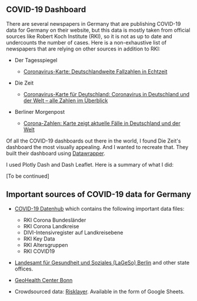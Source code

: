 ## COVID-19 Dashboard


There are several newspapers in Germany that are publishing COVID-19 data for Germany on their website, but this data is mostly taken from official sources like Robert Koch Institute (RKI), so it is not as up to date and undercounts the number of cases. Here is a non-exhaustive list of newspapers that are relying on other sources in addition to RKI:


- Der Tagesspiegel
  - [Coronavirus-Karte: Deutschlandweite Fallzahlen in Echtzeit](https://interaktiv.tagesspiegel.de/lab/karte-sars-cov-2-in-deutschland-landkreise/)
 
 
- Die Zeit  
  - [Coronavirus-Karte für Deutschland: Coronavirus in Deutschland und der Welt – alle Zahlen im Überblick]( 
      https://www.zeit.de/wissen/gesundheit/coronavirus-echtzeit-karte-deutschland-landkreise-infektionen-ausbreitung)
  
  
- Berliner Morgenpost
  - [Corona-Zahlen: Karte zeigt aktuelle Fälle in Deutschland und der Welt](https://interaktiv.morgenpost.de/corona-virus-karte-infektionen-deutschland-weltweit/)
  
Of all the COVID-19 dashboards out there in the world, I found Die Zeit's dashboard the most visually appealing. And I wanted to recreate that. They built their dashboard using [Datawrapper](https://www.datawrapper.de/). 

I used Plotly Dash and Dash Leaflet. Here is a summary of what I did:

[To be continued]







## Important sources of COVID-19 data for Germany

- [COVID-19 Datenhub](https://npgeo-corona-npgeo-de.hub.arcgis.com/) which contains the following important data files:
  
  - RKI Corona Bundesländer
  - RKI Corona Landkreise
  - DIVI-Intensivregister auf Landkreisebene
  - RKI Key Data
  - RKI Altersgruppen
  - RKI COVID19 
  

- [Landesamt für Gesundheit und Soziales (LaGeSo) Berlin](https://www.berlin.de/lageso/gesundheit/infektionsepidemiologie-infektionsschutz/corona/) and other state offices.
  
- [GeoHealth Center Bonn](https://www.uni-bonn.de/neues/daten-zum-coronavirus-fuer-laien-und-wissenschaftler-verfuegbar)

- Crowdsourced data: [Risklayer](http://www.risklayer-explorer.com/event/100/detail). Available in the form of Google Sheets.
 

 
